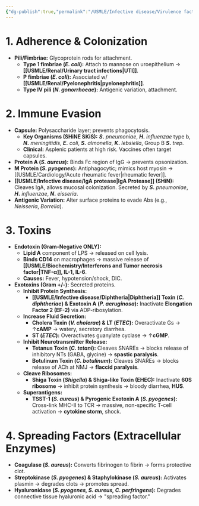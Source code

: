 ```yaml
---
{"dg-publish":true,"permalink":"/USMLE/Infective disease/Virulence factors/"}
---
```


# 1. Adherence & Colonization
*   **Pili/Fimbriae:** Glycoprotein rods for attachment.
    *   **Type 1 fimbriae (*E. coli*):** Attach to mannose on uroepithelium → **[[USMLE/Renal/Urinary tract infections\|UTI]]**.
    *   **P fimbriae (*E. coli*):** Associated w/ **[[USMLE/Renal/Pyelonephritis\|pyelonephritis]]**.
    *   **Type IV pili (*N. gonorrhoeae*):** Antigenic variation, attachment.

# 2. Immune Evasion
*   **Capsule:** Polysaccharide layer; prevents phagocytosis.
    *   **Key Organisms (SHiNE SKiS):** ***S*.** *pneumoniae*, ***H*.** *influenzae* type b, ***N*.** *meningitidis*, ***E*.** *coli*, ***S*.** *almonella*, ***K*.** *lebsiella*, Group B ***S*.** *trep*.
    *   **Clinical:** Asplenic patients at high risk. Vaccines often target capsules.
*   **Protein A (*S. aureus*):** Binds Fc region of IgG → prevents opsonization.
*   **M Protein (*S. pyogenes*):** Antiphagocytic; mimics host myosin → [[USMLE/Cardiology/Acute rheumatic fever\|rheumatic fever]].
*   **[[USMLE/Infective disease/IgA protease\|IgA Protease]] (SHiN):** Cleaves IgA, allows mucosal colonization. Secreted by ***S*.** *pneumoniae*, ***H*.** *influenzae*, ***N*.** *eisseria*.
*   **Antigenic Variation:** Alter surface proteins to evade Abs (e.g., *Neisseria*, *Borrelia*).

# 3. Toxins
*   **Endotoxin (Gram-Negative ONLY):**
    *   **Lipid A** component of LPS → released on cell lysis.
    *   **Binds CD14** on macrophages → massive release of **[[USMLE/Biochemistry/Interferons and Tumor necrosis factor\|TNF-α]], IL-1, IL-6**.
    *   **Causes:** Fever, hypotension/shock, DIC.
*   **Exotoxins (Gram +/-):** Secreted proteins.
    *   **Inhibit Protein Synthesis:**
        *   **[[USMLE/Infective disease/Diphtheria\|Diphtheria]] Toxin (*C. diphtheriae*) & Exotoxin A (*P. aeruginosa*):** Inactivate **Elongation Factor 2 (EF-2)** via ADP-ribosylation.
    *   **Increase Fluid Secretion:**
        *   **Cholera Toxin (*V. cholerae*) & LT (*ETEC*):** Overactivate Gs → ↑**cAMP** → watery, secretory diarrhea.
        *   **ST (*ETEC*):** Overactivates guanylate cyclase → ↑**cGMP**.
    *   **Inhibit Neurotransmitter Release:**
        *   **Tetanus Toxin (*C. tetani*):** Cleaves SNAREs → blocks release of inhibitory NTs (GABA, glycine) → **spastic paralysis**.
        *   **Botulinum Toxin (*C. botulinum*):** Cleaves SNAREs → blocks release of ACh at NMJ → **flaccid paralysis**.
    *   **Cleave Ribosomes:**
        *   **Shiga Toxin (*Shigella*) & Shiga-like Toxin (EHEC):** Inactivate **60S ribosome** → inhibit protein synthesis → bloody diarrhea, **HUS**.
    *   **Superantigens:**
        *   **TSST-1 (*S. aureus*) & Pyrogenic Exotoxin A (*S. pyogenes*):** Cross-link MHC-II to TCR → massive, non-specific T-cell activation → **cytokine storm**, shock.

# 4. Spreading Factors (Extracellular Enzymes)
*   **Coagulase (*S. aureus*):** Converts fibrinogen to fibrin → forms protective clot.
*   **Streptokinase (*S. pyogenes*) & Staphylokinase (*S. aureus*):** Activates plasmin → degrades clots → promotes spread.
*   **Hyaluronidase (*S. pyogenes, S. aureus, C. perfringens*):** Degrades connective tissue hyaluronic acid → "spreading factor."
